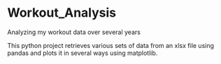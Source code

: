 # Workout_Analysis
Analyzing my workout data over several years

This python project retrieves various sets of data from an xlsx file using pandas and plots it in several ways using matplotlib. 
